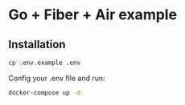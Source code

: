 # Go + Fiber + Air example

## Installation

```bash
cp .env.example .env
```

Config your .env file and run:

```bash
docker-compose up -d
```
